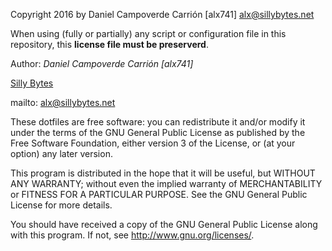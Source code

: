 Copyright 2016 by Daniel Campoverde Carrión [alx741] <alx@sillybytes.net>

When using (fully or partially) any script or configuration file in this
repository, this **license file must be preserverd**.

Author: *Daniel Campoverde Carrión* *[alx741]*

[Silly Bytes](http://www.sillybytes.net)

mailto: alx@sillybytes.net




These dotfiles are free software: you can redistribute it and/or modify
it under the terms of the GNU General Public License as published by
the Free Software Foundation, either version 3 of the License, or
(at your option) any later version.

This program is distributed in the hope that it will be useful,
but WITHOUT ANY WARRANTY; without even the implied warranty of
MERCHANTABILITY or FITNESS FOR A PARTICULAR PURPOSE.  See the
GNU General Public License for more details.

You should have received a copy of the GNU General Public License
along with this program.  If not, see <http://www.gnu.org/licenses/>.
